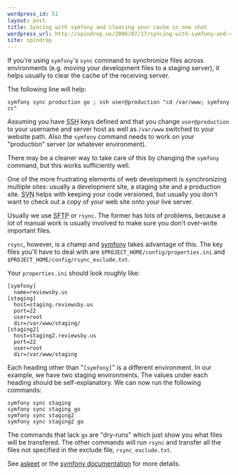 ```yaml
---
wordpress_id: 51
layout: post
title: Syncing with symfony and clearing your cache in one shot
wordpress_url: http://spindrop.us/2006/07/17/syncing-with-symfony-and-clearing-your-cache-in-one-shot/
site: spindrop
---
```

If you're using `symfony`'s `sync` command to synchronize files across environments (e.g. moving your development files to a staging server), it helps usually to clear the cache of the receiving server.

The following line will help:

	symfony sync production go ; ssh user@production "cd /var/www; symfony cc"   

Assuming you have <acronym title="Secure SHell">SSH</acronym> keys defined and that you change `user@production` to your username and server host as well as `/var/www` switched to your website path.  Also the `symfony` command needs to work on your "production" server (or whatever environment).

There may be a cleaner way to take care of this by changing the `symfony` command, but this works sufficiently well.
<!--next page-->
One of the more frustrating elements of web development is synchronizing multiple sites: usually a development site, a staging site and a production site.  <acronym title="SubVersioN">SVN</acronym> helps with keeping your code versioned, but usually you don't want to check out a copy of your web site onto your live server.

Usually we use <acronym title="Secure File Transfer Protocol">SFTP</acronym> or `rsync`.  The former has lots of problems, because a lot of manual work is usually involved to make sure you don't over-write important files.

`rsync`, however, is a champ and [symfony] takes advantage of this.  The key files you'll have to deal with are `$PROJECT_HOME/config/properties.ini` and `$PROJECT_HOME/config/rsync_exclude.txt`.

Your `properties.ini` should look roughly like:

	[symfony]
	  name=reviewsby.us
	[staging]
	  host=staging.reviewsby.us
	  port=22
	  user=root
	  dir=/var/www/staging/
	[staging2]
	  host=staging2.reviewsby.us
	  port=22
	  user=root
	  dir=/var/www/staging

Each heading other than "`[symfony]`" is a different environment.  In our example, we have two staging environments.  The values under each heading should be self-explanatory.  We can now run the following commands:

	symfony sync staging
	symfony sync staging go
	symfony sync staging2
	symfony sync staging2 go

The commands that lack `go` are "dry-runs" which just show you what files will be transfered.  The other commands will run `rsync` and transfer all the files not specified in the exclude file, `rsync_exclude.txt`.

See [askeet] or the [symfony documentation][s2] for more details.

[symfony]: http://symfony-project.com/ "The symfony Project"
[askeet]: http://www.symfony-project.com/askeet/22
[s2]: http://www.symfony-project.com/content/book/page/deployment.html
